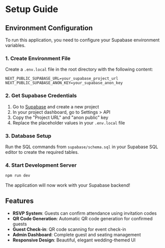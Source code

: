 # Setup Guide

## Environment Configuration

To run this application, you need to configure your Supabase environment variables.

### 1. Create Environment File

Create a `.env.local` file in the root directory with the following content:

```env
NEXT_PUBLIC_SUPABASE_URL=your_supabase_project_url
NEXT_PUBLIC_SUPABASE_ANON_KEY=your_supabase_anon_key
```

### 2. Get Supabase Credentials

1. Go to [Supabase](https://supabase.com) and create a new project
2. In your project dashboard, go to Settings > API
3. Copy the "Project URL" and "anon public" key
4. Replace the placeholder values in your `.env.local` file

### 3. Database Setup

Run the SQL commands from `supabase/schema.sql` in your Supabase SQL editor to create the required tables.

### 4. Start Development Server

```bash
npm run dev
```

The application will now work with your Supabase backend!

## Features

- **RSVP System**: Guests can confirm attendance using invitation codes
- **QR Code Generation**: Automatic QR code generation for confirmed guests
- **Guest Check-in**: QR code scanning for event check-in
- **Admin Dashboard**: Complete guest and seating management
- **Responsive Design**: Beautiful, elegant wedding-themed UI 